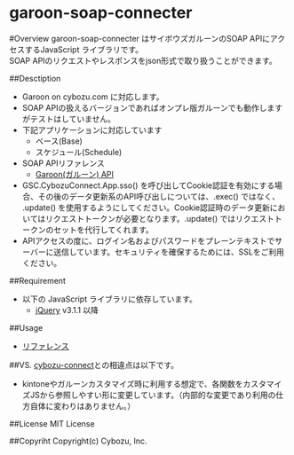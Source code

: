 garoon-soap-connecter
==============
#Overview
garoon-soap-connecter はサイボウズガルーンのSOAP APIにアクセスするJavaScript ライブラリです。  
SOAP APIのリクエストやレスポンスをjson形式で取り扱うことができます。

##Desctiption
* Garoon on cybozu.com に対応します。
* SOAP APIの扱えるバージョンであればオンプレ版ガルーンでも動作しますがテストはしていません。
* 下記アプリケーションに対応しています
  * ベース(Base)
  * スケジュール(Schedule)
* SOAP APIリファレンス
  * [Garoon(ガルーン) API](https://cybozudev.zendesk.com/hc/ja/articles/202228424) 
* GSC.CybozuConnect.App.sso() を呼び出してCookie認証を有効にする場合、その後のデータ更新系のAPI呼び出しについては、.exec() ではなく、 .update() を使用するようにしてください。Cookie認証時のデータ更新においてはリクエストトークンが必要となります。.update() ではリクエストトークンのセットを代行してくれます。
* APIアクセスの度に、ログイン名およびパスワードをプレーンテキストでサーバーに送信しています。セキュリティを確保するためには、SSLをご利用ください。

##Requirement
* 以下の JavaScript ライブラリに依存しています。
  * [jQuery](http://jquery.com/) v3.1.1 以降

##Usage
* [リファレンス](https://github.com/north-river/cybozu-connect/wiki)

##VS.
[cybozu-connect](https://github.com/hatashinya/cybozu-connect)との相違点は以下です。
 * kintoneやガルーンカスタマイズ時に利用する想定で、各関数をカスタマイズJSから参照しやすい形に変更しています。（内部的な変更であり利用の仕方自体に変わりはありません。）

##License
MIT License

##Copyriht
Copyright(c) Cybozu, Inc.
